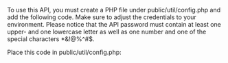 To use this API, you must create a PHP file under public/util/config.php and add the following code.
Make sure to adjust the credentials to your environment.
Please notice that the API password must contain at least one upper- and one lowercase letter as well as one number and one of the special characters *&!@%^#$.

Place this code in public/util/config.php:

<?php
  //API credentials.
	$api_username = "root";
	$api_password = "sUP3R53CR3T#";

	//Database connection information.
	$db_hostname = "localhost";
	$db_username = "root";
	$db_password = "";
	$db_database = "test";
?>
